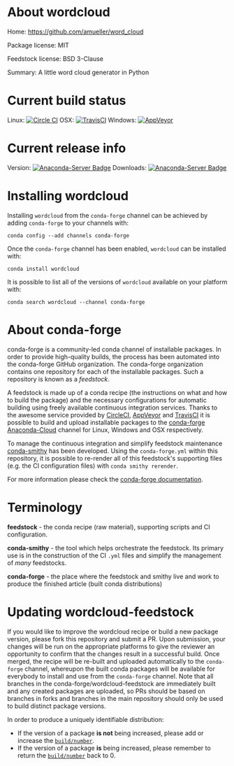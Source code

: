 About wordcloud
===============

Home: https://github.com/amueller/word_cloud

Package license: MIT

Feedstock license: BSD 3-Clause

Summary: A little word cloud generator in Python



Current build status
====================

Linux: [![Circle CI](https://circleci.com/gh/conda-forge/wordcloud-feedstock.svg?style=shield)](https://circleci.com/gh/conda-forge/wordcloud-feedstock)
OSX: [![TravisCI](https://travis-ci.org/conda-forge/wordcloud-feedstock.svg?branch=master)](https://travis-ci.org/conda-forge/wordcloud-feedstock)
Windows: [![AppVeyor](https://ci.appveyor.com/api/projects/status/github/conda-forge/wordcloud-feedstock?svg=True)](https://ci.appveyor.com/project/conda-forge/wordcloud-feedstock/branch/master)

Current release info
====================
Version: [![Anaconda-Server Badge](https://anaconda.org/conda-forge/wordcloud/badges/version.svg)](https://anaconda.org/conda-forge/wordcloud)
Downloads: [![Anaconda-Server Badge](https://anaconda.org/conda-forge/wordcloud/badges/downloads.svg)](https://anaconda.org/conda-forge/wordcloud)

Installing wordcloud
====================

Installing `wordcloud` from the `conda-forge` channel can be achieved by adding `conda-forge` to your channels with:

```
conda config --add channels conda-forge
```

Once the `conda-forge` channel has been enabled, `wordcloud` can be installed with:

```
conda install wordcloud
```

It is possible to list all of the versions of `wordcloud` available on your platform with:

```
conda search wordcloud --channel conda-forge
```


About conda-forge
=================

conda-forge is a community-led conda channel of installable packages.
In order to provide high-quality builds, the process has been automated into the
conda-forge GitHub organization. The conda-forge organization contains one repository
for each of the installable packages. Such a repository is known as a *feedstock*.

A feedstock is made up of a conda recipe (the instructions on what and how to build
the package) and the necessary configurations for automatic building using freely
available continuous integration services. Thanks to the awesome service provided by
[CircleCI](https://circleci.com/), [AppVeyor](http://www.appveyor.com/)
and [TravisCI](https://travis-ci.org/) it is possible to build and upload installable
packages to the [conda-forge](https://anaconda.org/conda-forge)
[Anaconda-Cloud](http://docs.anaconda.org/) channel for Linux, Windows and OSX respectively.

To manage the continuous integration and simplify feedstock maintenance
[conda-smithy](http://github.com/conda-forge/conda-smithy) has been developed.
Using the ``conda-forge.yml`` within this repository, it is possible to re-render all of
this feedstock's supporting files (e.g. the CI configuration files) with ``conda smithy rerender``.

For more information please check the [conda-forge documentation](https://conda-forge.org/docs/).

Terminology
===========

**feedstock** - the conda recipe (raw material), supporting scripts and CI configuration.

**conda-smithy** - the tool which helps orchestrate the feedstock.
                   Its primary use is in the construction of the CI ``.yml`` files
                   and simplify the management of *many* feedstocks.

**conda-forge** - the place where the feedstock and smithy live and work to
                  produce the finished article (built conda distributions)


Updating wordcloud-feedstock
============================

If you would like to improve the wordcloud recipe or build a new
package version, please fork this repository and submit a PR. Upon submission,
your changes will be run on the appropriate platforms to give the reviewer an
opportunity to confirm that the changes result in a successful build. Once
merged, the recipe will be re-built and uploaded automatically to the
`conda-forge` channel, whereupon the built conda packages will be available for
everybody to install and use from the `conda-forge` channel.
Note that all branches in the conda-forge/wordcloud-feedstock are
immediately built and any created packages are uploaded, so PRs should be based
on branches in forks and branches in the main repository should only be used to
build distinct package versions.

In order to produce a uniquely identifiable distribution:
 * If the version of a package **is not** being increased, please add or increase
   the [``build/number``](http://conda.pydata.org/docs/building/meta-yaml.html#build-number-and-string).
 * If the version of a package **is** being increased, please remember to return
   the [``build/number``](http://conda.pydata.org/docs/building/meta-yaml.html#build-number-and-string)
   back to 0.